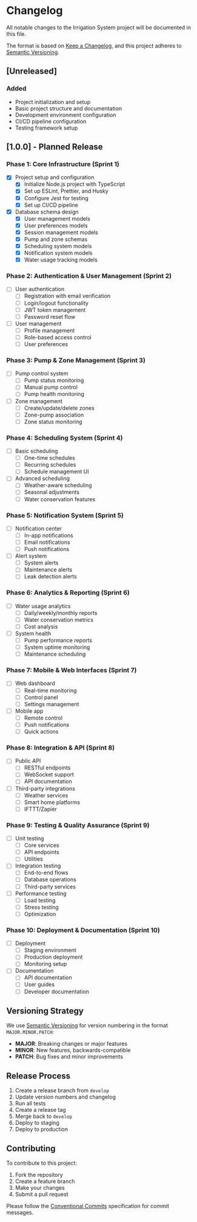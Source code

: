 # Changelog

All notable changes to the Irrigation System project will be documented in this file.

The format is based on [Keep a Changelog](https://keepachangelog.com/en/1.0.0/),
and this project adheres to [Semantic Versioning](https://semver.org/spec/v2.0.0.html).

## [Unreleased]

### Added

- Project initialization and setup
- Basic project structure and documentation
- Development environment configuration
- CI/CD pipeline configuration
- Testing framework setup

## [1.0.0] - Planned Release

### Phase 1: Core Infrastructure (Sprint 1)

- [x] Project setup and configuration
  - [x] Initialize Node.js project with TypeScript
  - [x] Set up ESLint, Prettier, and Husky
  - [x] Configure Jest for testing
  - [x] Set up CI/CD pipeline

- [x] Database schema design
  - [x] User management models
  - [x] User preferences models
  - [x] Session management models
  - [x] Pump and zone schemas
  - [x] Scheduling system models
  - [x] Notification system models
  - [x] Water usage tracking models

### Phase 2: Authentication & User Management (Sprint 2)

- [ ] User authentication
  - [ ] Registration with email verification
  - [ ] Login/logout functionality
  - [ ] JWT token management
  - [ ] Password reset flow

- [ ] User management
  - [ ] Profile management
  - [ ] Role-based access control
  - [ ] User preferences

### Phase 3: Pump & Zone Management (Sprint 3)

- [ ] Pump control system
  - [ ] Pump status monitoring
  - [ ] Manual pump control
  - [ ] Pump health monitoring

- [ ] Zone management
  - [ ] Create/update/delete zones
  - [ ] Zone-pump association
  - [ ] Zone status monitoring

### Phase 4: Scheduling System (Sprint 4)

- [ ] Basic scheduling
  - [ ] One-time schedules
  - [ ] Recurring schedules
  - [ ] Schedule management UI

- [ ] Advanced scheduling
  - [ ] Weather-aware scheduling
  - [ ] Seasonal adjustments
  - [ ] Water conservation features

### Phase 5: Notification System (Sprint 5)

- [ ] Notification center
  - [ ] In-app notifications
  - [ ] Email notifications
  - [ ] Push notifications

- [ ] Alert system
  - [ ] System alerts
  - [ ] Maintenance alerts
  - [ ] Leak detection alerts

### Phase 6: Analytics & Reporting (Sprint 6)

- [ ] Water usage analytics
  - [ ] Daily/weekly/monthly reports
  - [ ] Water conservation metrics
  - [ ] Cost analysis

- [ ] System health
  - [ ] Pump performance reports
  - [ ] System uptime monitoring
  - [ ] Maintenance scheduling

### Phase 7: Mobile & Web Interfaces (Sprint 7)

- [ ] Web dashboard
  - [ ] Real-time monitoring
  - [ ] Control panel
  - [ ] Settings management

- [ ] Mobile app
  - [ ] Remote control
  - [ ] Push notifications
  - [ ] Quick actions

### Phase 8: Integration & API (Sprint 8)

- [ ] Public API
  - [ ] RESTful endpoints
  - [ ] WebSocket support
  - [ ] API documentation

- [ ] Third-party integrations
  - [ ] Weather services
  - [ ] Smart home platforms
  - [ ] IFTTT/Zapier

### Phase 9: Testing & Quality Assurance (Sprint 9)

- [ ] Unit testing
  - [ ] Core services
  - [ ] API endpoints
  - [ ] Utilities

- [ ] Integration testing
  - [ ] End-to-end flows
  - [ ] Database operations
  - [ ] Third-party services

- [ ] Performance testing
  - [ ] Load testing
  - [ ] Stress testing
  - [ ] Optimization

### Phase 10: Deployment & Documentation (Sprint 10)

- [ ] Deployment
  - [ ] Staging environment
  - [ ] Production deployment
  - [ ] Monitoring setup

- [ ] Documentation
  - [ ] API documentation
  - [ ] User guides
  - [ ] Developer documentation

## Versioning Strategy

We use [Semantic Versioning](https://semver.org/) for version numbering in the format `MAJOR.MINOR.PATCH`:

- **MAJOR**: Breaking changes or major features
- **MINOR**: New features, backwards-compatible
- **PATCH**: Bug fixes and minor improvements

## Release Process

1. Create a release branch from `develop`
2. Update version numbers and changelog
3. Run all tests
4. Create a release tag
5. Merge back to `develop`
6. Deploy to staging
7. Deploy to production

## Contributing

To contribute to this project:

1. Fork the repository
2. Create a feature branch
3. Make your changes
4. Submit a pull request

Please follow the [Conventional Commits](https://www.conventionalcommits.org/) specification for commit messages.
